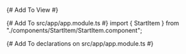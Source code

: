 {# Add To View #}
<NoteItem></NoteItem>

{# Add To src/app/app.module.ts #}
import { StartItem } from "./components/StartItem/StartItem.component";

{# Add To declarations on src/app/app.module.ts #}

